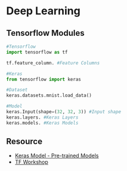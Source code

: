 # Deep Learning

## Tensorflow Modules
```Python
#Tensorflow
import tensorflow as tf

tf.feature_column. #Feature Columns

#Keras
from tensorflow import keras

#Dataset
keras.datasets.mnist.load_data()

#Model
keras.Input(shape=(32, 32, 3)) #Input shape
keras.layers. #Keras Layers
keras.models. #Keras Models

```

## Resource
- [Keras Model - Pre-trained Models](https://keras.io/api/applications/)
- [TF Workshop](https://github.com/random-forests/tensorflow-workshop)
